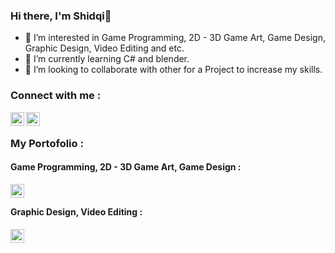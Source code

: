### Hi there, I'm Shidqi👋

- 👀 I’m interested in Game Programming, 2D - 3D Game Art, Game Design, Graphic Design, Video Editing and etc.
- 🌱 I’m currently learning C# and blender.
- 💞️ I’m looking to collaborate with other for a Project to increase my skills.

### Connect with me :

[<img align="left" alt="shidqidaffa | LinkedIn" width="22px" src="https://cdn2.iconfinder.com/data/icons/social-media-2285/512/1_Linkedin_unofficial_colored_svg-512.png" />][linkedin]
[<img align="left" alt="portofolioshidqi | Instagram" width="22px" src="https://cdn2.iconfinder.com/data/icons/social-media-2285/512/1_Instagram_colored_svg_1-512.png" />][instagram]
<br/>

### My Portofolio :
#### Game Programming, 2D - 3D Game Art, Game Design :
[<img align="left" alt="game | LinkedIn" width="22px" src="https://cdn4.iconfinder.com/data/icons/small-n-flat/24/gamepad-512.png" />][game]
<br/>
#### Graphic Design, Video Editing :
[<img align="left" alt="design | Instagram" width="22px" src="https://cdn4.iconfinder.com/data/icons/graphic-design-creative-package-1/64/ART__DESIGN_4-03-512.png" />][design]
<br/>

[instagram]: https://instagram.com/portofolioshidqi
[linkedin]: https://www.linkedin.com/in/shidqidaffa
[game]: https://drive.google.com/file/d/1gMxACV0I70_fKWekdGkIhMLy1TZue4Y8/view?usp=sharing
[design]: https://drive.google.com/drive/folders/1jK6KTKCGqwj0p8MiniRuemo-KzH0ahsY?usp=sharing

<!---
shidqiiii/shidqiiii is a ✨ special ✨ repository because its `README.md` (this file) appears on your GitHub profile.
You can click the Preview link to take a look at your changes.
--->
